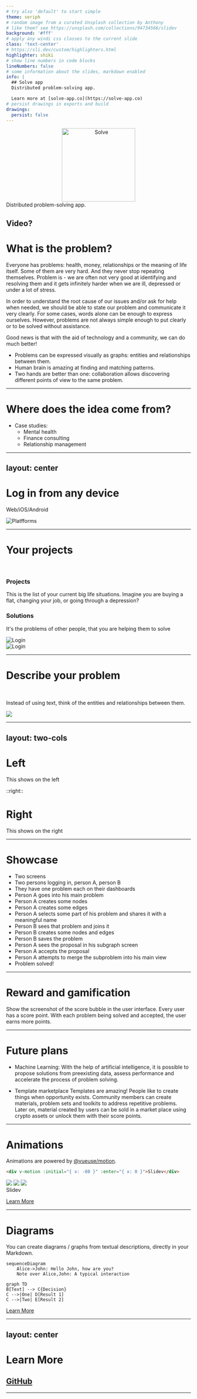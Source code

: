 ```yaml
---
# try also 'default' to start simple
theme: seriph
# random image from a curated Unsplash collection by Anthony
# like them? see https://unsplash.com/collections/94734566/slidev
background: '#fff'
# apply any windi css classes to the current slide
class: 'text-center'
# https://sli.dev/custom/highlighters.html
highlighter: shiki
# show line numbers in code blocks
lineNumbers: false
# some information about the slides, markdown enabled
info: |
  ## Solve app
  Distributed problem-solving app.

  Learn more at [solve-app.co](https://solve-app.co)
# persist drawings in exports and build
drawings:
  persist: false
---
```


<center>
  <img src="public/logo.svg" alt="Solve" width="200" height="200" />
</center>
Distributed problem-solving app.

Video?
---

# What is the problem?

Everyone has problems: health, money, relationships or the meaning of life itself. Some of them are very hard. And they never stop repeating themselves. Problem is - we are often not very good at identifying and resolving them and it gets infinitely harder when we are ill, depressed or under a lot of stress.

In order to understand the root cause of our issues and/or ask for help when needed, we should be able to state our problem and communicate it very clearly. For some cases, words alone can be enough to express ourselves. However, problems are not always simple enough to put clearly or to be solved without assistance.

Good news is that with the aid of technology and a community, we can do much better!

- Problems can be expressed visually as graphs: entities and relationships between them.
- Human brain is amazing at finding and matching patterns.
- Two hands are better than one: collaboration allows discovering different points of view to the same problem.

---

# Where does the idea come from?

 - Case studies:
   - Mental health
   - Finance consulting
   - Relationship management

---
layout: center
---

# Log in from any device

Web/iOS/Android

![Platfforms](/screens/platforms.png)

---

<div class="columns-3">
  <div>
    <h1>Your projects</h1>
    <br/>
    <h3>Projects</h3>
    <p>
     This is the list of your current big life situations.
     Imagine you are buying a flat, changing your job, or going through a depression?
    </p>
    <h3>Solutions</h3>
    <p>It's the problems of other people, that you are helping them to solve</p>
  </div>
  <div><img src="/screens/login.png" alt="Login" /></div>
  <div><img src="/screens/dashboard.png" alt="Login" /></div>
</div>

---

<div class="columns-2">
 <div>
    <h1>Describe your problem</h1>
    <br/>
    <p>
    Instead of using text, think of the entities and relationships between them.
    </p>
 </div>
 <div class="justify-center">
   <img src="/screens/viewer.gif" class="h-lg" />
   <!-- <video controls autoplay class="h-lg">
     <source src="/screens/viewer.mp4" type="video/mp4">
   </video> -->
 </div>
</div>

---
layout: two-cols
---

# Left

This shows on the left

::right::

# Right

This shows on the right

---

# Showcase

 * Two screens
 * Two persons logging in, person A, person B
 * They have one problem each on their dashboards
 * Person A goes into his main problem
 * Person A creates some nodes
 * Person A creates some edges
 * Person A selects some part of his problem and shares it with a meaningful name
 * Person B sees that problem and joins it
 * Person B creates some nodes and edges
 * Person B saves the problem
 * Person A sees the proposal in his subgraph screen
 * Person A accepts the proposal
 * Person A attempts to merge the subproblem into his main view
 * Problem solved!
---
# Reward and gamification

Show the screenshot of the score bubble in the user interface.
Every user has a score point. With each problem being solved and accepted, the user earns more points.

---
# Future plans

 * Machine Learning:
 With the help of artificial intelligence, it is possible to propose solutions from preexisting data, assess performance and accelerate the process of problem solving.

 * Template marketplace
Templates are amazing!
People like to create things when opportunity exists. Community members can create materials, problem sets and toolkits to address repetitive problems. Later on, material created by users can be sold in a market place using crypto assets or unlock them with their score points.

---

# Animations

Animations are powered by [@vueuse/motion](https://motion.vueuse.org/).

```html
<div v-motion :initial="{ x: -80 }" :enter="{ x: 0 }">Slidev</div>
```

<div class="w-60 relative mt-6">
  <div class="relative w-40 h-40">
    <img
      v-motion
      :initial="{ x: 800, y: -100, scale: 1.5, rotate: -50 }"
      :enter="final"
      class="absolute top-0 left-0 right-0 bottom-0"
      src="https://sli.dev/logo-square.png"
    />
    <img
      v-motion
      :initial="{ y: 500, x: -100, scale: 2 }"
      :enter="final"
      class="absolute top-0 left-0 right-0 bottom-0"
      src="https://sli.dev/logo-circle.png"
    />
    <img
      v-motion
      :initial="{ x: 600, y: 400, scale: 2, rotate: 100 }"
      :enter="final"
      class="absolute top-0 left-0 right-0 bottom-0"
      src="https://sli.dev/logo-triangle.png"
    />
  </div>

  <div
    class="text-5xl absolute top-14 left-40 text-[#2B90B6] -z-1"
    v-motion
    :initial="{ x: -80, opacity: 0}"
    :enter="{ x: 0, opacity: 1, transition: { delay: 2000, duration: 1000 } }">
    Slidev
  </div>
</div>

<!-- vue script setup scripts can be directly used in markdown, and will only affects current page -->
<script setup lang="ts">
const final = {
  x: 0,
  y: 0,
  rotate: 0,
  scale: 1,
  transition: {
    type: 'spring',
    damping: 10,
    stiffness: 20,
    mass: 2
  }
}
</script>

<div
  v-motion
  :initial="{ x:35, y: 40, opacity: 0}"
  :enter="{ y: 0, opacity: 1, transition: { delay: 3500 } }">

[Learn More](https://sli.dev/guide/animations.html#motion)

</div>

---

# Diagrams

You can create diagrams / graphs from textual descriptions, directly in your Markdown.

<div class="grid grid-cols-2 gap-10 pt-4 -mb-6">

```mermaid {scale: 0.9}
sequenceDiagram
    Alice->John: Hello John, how are you?
    Note over Alice,John: A typical interaction
```

```mermaid {theme: 'neutral', scale: 0.8}
graph TD
B[Text] --> C{Decision}
C -->|One| D[Result 1]
C -->|Two| E[Result 2]
```

</div>

[Learn More](https://sli.dev/guide/syntax.html#diagrams)

---
layout: center
---

# Learn More

## [GitHub](https://github.com/w8r/solve)

---
